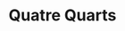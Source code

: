 ---
layout: recette
categories: [recettes]
hidden: true
lang: fr
title: Quatre Quarts
ingredients: 
  - nom: oeufs 
    qte: 3
  - nom: farine
    qte: poids des oeufs
  - nom: beurre
    qte: poids des oeufs
  - nom: sucre
    qte: poids des oeufs
  - nom: levure
    qte: 11
    unite: gr
preconditions:
  - Le beurre et les oeufs doivent être à température ambiante
  - Préchauffer le four à 180°C
etapes:
  - label: Préparation
    details:
      - Blanchir le beurre mou avec le sucre
      - Ajouter les oeufs et battre à vitesse maximale pendant 5 minutes (la préparation doit doubler de volume)
      - Tamiser la farine et la levure sur la préparation
      - Mélanger doucement avec une spatule
      - Beurrer et fariner le moule puis y ajouter la préparation
materiel:
  - moule à cake
  - batteur électrique
cuisson: 
  - Cuire 35 à 40 minutes à 180°C
  - Vérifier que le gateau est cuit avec la pointe d'un couteau
---